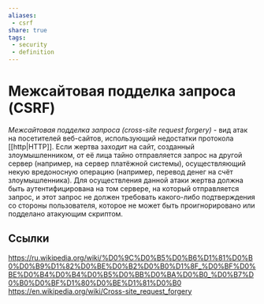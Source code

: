 ```yaml
---
aliases:
 - csrf
share: true
tags:
 - security
 - definition
---
```

# Межсайтовая подделка запроса (CSRF)
*Межсайтовая подделка запроса (cross-site request forgery)* - вид атак на посетителей веб-сайтов, использующий недостатки протокола [[http|HTTP]]. Если жертва заходит на сайт, созданный злоумышленником, от её лица тайно отправляется запрос на другой сервер (например, на сервер платёжной системы), осуществляющий некую вредоносную операцию (например, перевод денег на счёт злоумышленника). Для осуществления данной атаки жертва должна быть аутентифицирована на том сервере, на который отправляется запрос, и этот запрос не должен требовать какого-либо подтверждения со стороны пользователя, которое не может быть проигнорировано или подделано атакующим скриптом.

## Ссылки
https://ru.wikipedia.org/wiki/%D0%9C%D0%B5%D0%B6%D1%81%D0%B0%D0%B9%D1%82%D0%BE%D0%B2%D0%B0%D1%8F_%D0%BF%D0%BE%D0%B4%D0%B4%D0%B5%D0%BB%D0%BA%D0%B0_%D0%B7%D0%B0%D0%BF%D1%80%D0%BE%D1%81%D0%B0
https://en.wikipedia.org/wiki/Cross-site_request_forgery
